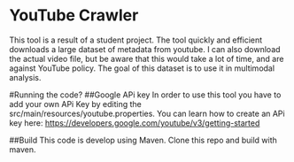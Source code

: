 # YouTube Crawler
This tool is a result of a student project. The tool quickly and efficient downloads a large dataset of metadata from youtube. I can also download the actual video file, but be aware that this would take a lot of time, and are against YouTube policy. The goal of this dataset is to use it in multimodal analysis. 

#Running the code?
##Google APi key
In order to use this tool you have to add your own APi Key by editing the src/main/resources/youtube.properties. You can learn how to create an APi key here: https://developers.google.com/youtube/v3/getting-started

##Build
This code is develop using Maven. Clone this repo and build with maven. 
